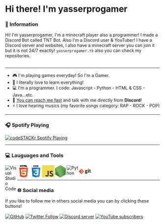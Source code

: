 # Hi there! I'm yasserprogamer
### 📙 Information
Hi! I'm yasserprogamer, I'm a minecraft player also a programmer! I made a Discord Bot called TNT Bot. Also I'm a Discord user & YouTuber! I have a Discord server and websites, I also have a minecraft server you can join it but it is not 24/7 exactly! `yasserprogamer.tk` also you can check my repositories.<br/><br/>

------

- 🎮 I'm playing games everyday! So I'm a Gamer.
- 📖 I literally love to learn everything!
- 💻 I'm a programmer. I code: Javascript - Python - HTML & CSS - Java...etc.
- 💬 <u>You can reach me fast</u> and talk with me directly from **Discord**!
- ⚡ I love hearing musics (my favorite songs category: RAP - ROCK - POP)

------

### 🎧 Spotify Playing

[<img src="https://now-playing-codestackr.vercel.app/api/spotify-playing" alt="codeSTACKr Spotify Playing" width="350" />](https://open.spotify.com/user/w4gaj8824i617it6b7zw0u3iv)

------

### 💻 Lauguages and Tools
[<img align="left" alt="Visual Studio Code" width="40px" src="https://camo.githubusercontent.com/27480c90b7f92ea1405594b9e98e151b776c0830e3bb2d80b92656c342bfdf09/68747470733a2f2f692e696d6775722e636f6d2f4c775364416c452e706e67" />](#)
[<img align="left" alt="HTML5" width="40px" src="https://raw.githubusercontent.com/github/explore/80688e429a7d4ef2fca1e82350fe8e3517d3494d/topics/html/html.png" />](#)
[<img align="left" alt="CSS3" width="40px" src="https://raw.githubusercontent.com/github/explore/80688e429a7d4ef2fca1e82350fe8e3517d3494d/topics/css/css.png" />](#)
[<img align="left" alt="JavaScript" width="40px" src="https://raw.githubusercontent.com/github/explore/80688e429a7d4ef2fca1e82350fe8e3517d3494d/topics/javascript/javascript.png" />](#)
[<img align="left" alt="Node.js" width="40px" src="https://raw.githubusercontent.com/github/explore/80688e429a7d4ef2fca1e82350fe8e3517d3494d/topics/nodejs/nodejs.png" />](#)
[<img align="left" alt="Python" width="40px" src="https://camo.githubusercontent.com/888e388801f947dec7c3d843942c277af25fe2b1aed1821542c4e711f210312a/68747470733a2f2f75706c6f61642e77696b696d656469612e6f72672f77696b6970656469612f636f6d6d6f6e732f7468756d622f632f63332f507974686f6e2d6c6f676f2d6e6f746578742e7376672f37363870782d507974686f6e2d6c6f676f2d6e6f746578742e7376672e706e67" />](#)
[<img align="left" alt="Git" width="40px" src="https://raw.githubusercontent.com/github/explore/80688e429a7d4ef2fca1e82350fe8e3517d3494d/topics/git/git.png" />](#)
<br/><br/>

------

### 🌐 Social media
If you like to follow me in others social media you can by clicking these buttons!<br/><br/>
[![GitHub](https://img.shields.io/github/followers/yasserprogamer?label=yasserprogamer&logo=GitHub&style=for-the-badge)](#)
[![Twitter Follow](https://img.shields.io/twitter/follow/yasserprogamer?color=%2300acee&logo=Twitter&style=for-the-badge)](https://twitter.com/yasserprogamer)
[![Discord server](https://img.shields.io/discord/712031661247823893?label=Discord%20server&logo=Discord&style=for-the-badge)](https://discord.gg/wJtBMnu)
[![YouTube subscribers](https://img.shields.io/youtube/channel/subscribers/UChVIdm5QIPeJwG2b2g497aQ?logo=YouTube&style=for-the-badge)](https://www.youtube.com/c/powertechvideoandgaming)
